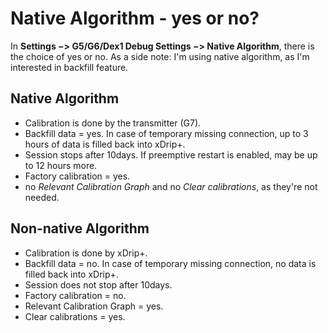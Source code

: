 # Native Algorithm - yes or no?

In **Settings −> G5/G6/Dex1 Debug Settings −> Native Algorithm**, there is the choice of yes or no.
As a side note: I'm using native algorithm, as I'm interested in backfill feature.

## Native Algorithm
- Calibration is done by the transmitter (G7).
- Backfill data = yes. In case of temporary missing connection, up to 3 hours of data is filled back into xDrip+.
- Session stops after 10days. If preemptive restart is enabled, may be up to 12 hours more.
- Factory calibration = yes.
- no *Relevant Calibration Graph* and no *Clear calibrations*, as they're not needed. 

## Non-native Algorithm
- Calibration is done by xDrip+.
- Backfill data = no. In case of temporary missing connection, no data is filled back into xDrip+.
- Session does not stop after 10days.
- Factory calibration = no.
- Relevant Calibration Graph = yes.
- Clear calibrations = yes.
